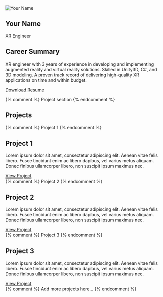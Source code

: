 <section class="header">
  <div class="container">
    <div class="left-column">
      <img src="your-profile-picture.jpg" alt="Your Name" class="profile-picture">
      <h1>Your Name</h1>
      <p>XR Engineer</p>
    </div>
    <div class="right-column">
      <h2>Career Summary</h2>
      <p>XR engineer with 3 years of experience in developing and implementing augmented reality and virtual reality solutions. Skilled in Unity3D, C#, and 3D modeling. A proven track record of delivering high-quality XR applications on time and within budget.</p>
      <a href="your-resume.pdf" class="button">Download Resume</a>
    </div>
  </div>
</section>

{% comment %}
Project section
{% endcomment %}
<section class="projects">
  <div class="container">
    <h2>Projects</h2>
    <div class="project-grid">
      {% comment %}
      Project 1
      {% endcomment %}
      <div class="project-card">
        <h2>Project 1</h2>
        <p>Lorem ipsum dolor sit amet, consectetur adipiscing elit. Aenean vitae felis libero. Fusce tincidunt enim ac libero dapibus, vel varius metus aliquam. Donec finibus ullamcorper libero, non suscipit ipsum maximus nec.</p>
        <a href="#" class="button">View Project</a>
      </div>
      {% comment %}
      Project 2
      {% endcomment %}
      <div class="project-card">
        <h2>Project 2</h2>
        <p>Lorem ipsum dolor sit amet, consectetur adipiscing elit. Aenean vitae felis libero. Fusce tincidunt enim ac libero dapibus, vel varius metus aliquam. Donec finibus ullamcorper libero, non suscipit ipsum maximus nec.</p>
        <a href="#" class="button">View Project</a>
      </div>
      {% comment %}
      Project 3
      {% endcomment %}
      <div class="project-card">
        <h2>Project 3</h2>
        <p>Lorem ipsum dolor sit amet, consectetur adipiscing elit. Aenean vitae felis libero. Fusce tincidunt enim ac libero dapibus, vel varius metus aliquam. Donec finibus ullamcorper libero, non suscipit ipsum maximus nec.</p>
        <a href="#" class="button">View Project</a>
      </div>
      {% comment %}
      Add more projects here...
      {% endcomment %}
    </div>
  </div>
</section>
